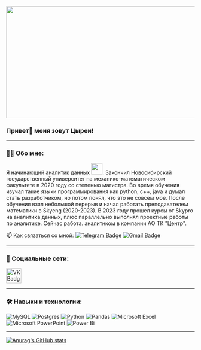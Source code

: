 <div align="center">
  <img src="https://media.giphy.com/media/dWesBcTLavkZuG35MI/giphy.gif" width="600" height="300"/>
</div>

### Привет👋 меня зовут Цырен! 

---

### :man_technologist: Обо мне:

Я начинающий аналитик данных <img src="https://media.giphy.com/media/WUlplcMpOCEmTGBtBW/giphy.gif" width="30px">. Закончил Новосибирский государственный университет на механико-математическом факультете в 2020 году со степенью магистра. Во время обучения изучал 
такие языки программирования как python, c++, java и думал стать разработчиком, но потом понял, что это не совсем мое. После обучения взял небольшой перерыв и начал работать преподавателем математики в Skyeng (2020-2023). В 2023 году прошел курсы от Skypro на аналитика данных, плюс параллельно выполнял проектные работы по аналитике. Сейчас работа. аналитиком в компании АО ТК "Центр".

:mailbox: Как связаться со мной: [![Telegram Badge](https://img.shields.io/badge/-tsyren_ayushiev-blue?style=flat&logo=Telegram&logoColor=white)](https://t.me/tsyrenayushiev) [![Gmail Badge](https://img.shields.io/badge/-Gmail-red?style=flat&logo=Gmail&logoColor=white)](mailto:tsyren.ayushiev97@gmail.com)

---

### 🤝 Социальные сети:

  <div id="badges">
   <a href="https://vk.com/taddys17" target="_blank">
      <img src="https://cdn-icons-png.flaticon.com/512/145/145813.png" width="40" height="40" alt="VK Badge"/>
    </a>
    </div>
    
---

### :hammer_and_wrench: Навыки и технологии:

![MySQL](https://img.shields.io/badge/mysql-%2300f.svg?style=for-the-badge&logo=mysql&logoColor=white)
![Postgres](https://img.shields.io/badge/postgres-%23316192.svg?style=for-the-badge&logo=postgresql&logoColor=white)
![Python](https://img.shields.io/badge/python-3670A0?style=for-the-badge&logo=python&logoColor=ffdd54)
![Pandas](https://img.shields.io/badge/pandas-%23150458.svg?style=for-the-badge&logo=pandas&logoColor=white)
![Microsoft Excel](https://img.shields.io/badge/Microsoft_Excel-217346?style=for-the-badge&logo=microsoft-excel&logoColor=white)
![Microsoft PowerPoint](https://img.shields.io/badge/Microsoft_PowerPoint-B7472A?style=for-the-badge&logo=microsoft-powerpoint&logoColor=white)
![Power Bi](https://img.shields.io/badge/power_bi-F2C811?style=for-the-badge&logo=powerbi&logoColor=black)

---

[![Anurag's GitHub stats](https://github-readme-stats.vercel.app/api?username=tsyrenayushiev&show_icons=true&theme=transparent)](https://github.com/anuraghazra/github-readme-stats)


<!--
**tsyrenayushiev/tsyrenayushiev** is a ✨ _special_ ✨ repository because its `README.md` (this file) appears on your GitHub profile.

Here are some ideas to get you started:

- 🔭 I’m currently working on ...
- 🌱 I’m currently learning ...
- 👯 I’m looking to collaborate on ...
- 🤔 I’m looking for help with ...
- 💬 Ask me about ...
- 📫 How to reach me: ...
- 😄 Pronouns: ...
- ⚡ Fun fact: ...
-->
